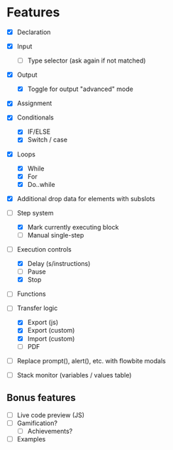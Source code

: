# Features

-   [x] Declaration
-   [x] Input
    -   [ ] Type selector (ask again if not matched)
-   [x] Output
    -   [x] Toggle for output "advanced" mode
-   [x] Assignment

-   [x] Conditionals

    -   [x] IF/ELSE
    -   [x] Switch / case

-   [x] Loops

    -   [x] While
    -   [x] For
    -   [x] Do..while

-   [x] Additional drop data for elements with subslots
-   [ ] Step system

    -   [x] Mark currently executing block
    -   [ ] Manual single-step

-   [ ] Execution controls

    -   [x] Delay (s/instructions)
    -   [ ] Pause
    -   [x] Stop

-   [ ] Functions
-   [ ] Transfer logic
    -   [x] Export (js)
    -   [x] Export (custom)
    -   [x] Import (custom)
    -   [ ] PDF
-   [ ] Replace prompt(), alert(), etc. with flowbite modals

-   [ ] Stack monitor (variables / values table)

## Bonus features

-   [ ] Live code preview (JS)
-   [ ] Gamification?
    -   [ ] Achievements?
-   [ ] Examples
